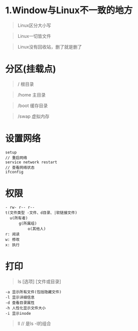 # 1.Window与Linux不一致的地方
> Linux区分大小写

> Linux一切皆文件

> Linux没有回收站，删了就是删了

# 分区(挂载点)
> / 根目录

> /home 主目录

> /boot 缓存目录

> /swap 虚拟内存


# 设置网络
```
setup
// 重启网络
service network restart
// 查看网络状态
ifconfig
```

# 权限
```
- rw- r-- r--
t(文件类型 -文件、d目录、|软链接文件)
  u(所有者)
      g(所属组)
          o(其他人)
r: 阅读
w: 修改
x: 执行
```


# 打印
> ls [选项] [文件或目录]
```
-a 显示所有文件(包括隐藏文件)
-l 显示详细信息
-d 查看目录属性
-h 人性化显示文件大小
-i 显示inode
```
> ll // 是ls -l的组合



